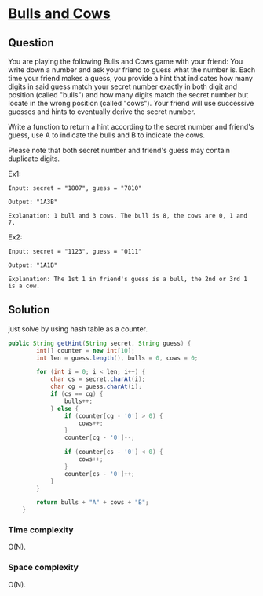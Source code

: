# [Bulls and Cows](https://leetcode.com/problems/bulls-and-cows/)

## Question 

You are playing the following Bulls and Cows game with your friend: You write down a number and ask your friend to guess what the number is. Each time your friend makes a guess, you provide a hint that indicates how many digits in said guess match your secret number exactly in both digit and position (called "bulls") and how many digits match the secret number but locate in the wrong position (called "cows"). Your friend will use successive guesses and hints to eventually derive the secret number.

Write a function to return a hint according to the secret number and friend's guess, use A to indicate the bulls and B to indicate the cows. 

Please note that both secret number and friend's guess may contain duplicate digits.

Ex1:
 
```text
Input: secret = "1807", guess = "7810"

Output: "1A3B"

Explanation: 1 bull and 3 cows. The bull is 8, the cows are 0, 1 and 7.
```

Ex2:

```text
Input: secret = "1123", guess = "0111"

Output: "1A1B"

Explanation: The 1st 1 in friend's guess is a bull, the 2nd or 3rd 1 is a cow.
```

## Solution 

just solve by using hash table as a counter.

```java
public String getHint(String secret, String guess) {
        int[] counter = new int[10];
        int len = guess.length(), bulls = 0, cows = 0;

        for (int i = 0; i < len; i++) {
            char cs = secret.charAt(i);
            char cg = guess.charAt(i);
            if (cs == cg) {
                bulls++;
            } else {
                if (counter[cg - '0'] > 0) {
                    cows++;
                }
                counter[cg - '0']--;

                if (counter[cs - '0'] < 0) {
                    cows++;
                }
                counter[cs - '0']++;
            }
        }

        return bulls + "A" + cows + "B";
    }
```

### Time complexity

O(N).

### Space complexity

O(N).
